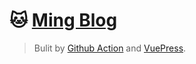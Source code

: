 # &#x1F431; [Ming Blog](https://weimin1992.github.io/)

> Bulit by [Github Action](https://docs.github.com/cn) and [VuePress](https://v2.vuepress.vuejs.org/zh/).
